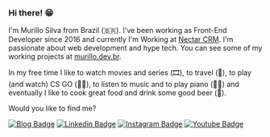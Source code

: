 ### Hi there! 😁

I'm Murillo Silva from Brazil (🇧🇷). I've been working as Front-End Developer since 2016 and currently I'm Working at [Nectar CRM](https://nectarcrm.com.br/).
I'm passionate about web development and hype tech. You can see some of my working projects at [murillo.dev.br](murilloves.github.io/dev).

In my free time I like to watch movies and series (🎞️), to travel (🛫), to play (and watch) CS GO (👮👳), to listen to music and to play piano (🎵🎹) and eventually I like to cook great food and drink some good beer (🍺).

Would you like to find me?

[![Blog Badge](https://img.shields.io/badge/Blog-murillo-212121)](https://medium.com/@murillo.vieiraesilva)
[![Linkedin Badge](https://img.shields.io/badge/-LinkedIn-2979ff?style=flat-square&logo=Linkedin&logoColor=white&link=https://www.linkedin.com/in/murillo-vieira)](https://www.linkedin.com/in/murillo-vieira)
[![Instagram Badge](https://img.shields.io/badge/-Instagram-6A0DAD?style=flat-square&logo=Instagram&logoColor=white&link=https://www.instagram.com/murislo/?hl=en)](https://www.instagram.com/murislo/?hl=en)
[![Youtube Badge](https://img.shields.io/badge/-Youtube-FF2222?style=flat-square&labelColor=FF0000&logo=youtube&logoColor=white&link=https://www.youtube.com/channel/UCN8p264I91pEeFdQSLI1lGQ)](https://www.youtube.com/channel/UCN8p264I91pEeFdQSLI1lGQ)
